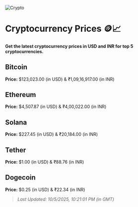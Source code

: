 
![Crypto](https://www.techguide.com.au/wp-content/uploads/2020/11/crypto3.jpeg)

# Cryptocurrency Prices 🪙📈

#### Get the latest cryptocurrency prices in USD and INR for top 5 cryptocurrencies.

## Bitcoin

**Price:** $123,023.00 (in USD) & ₹1,09,16,917.00 (in INR)

## Ethereum

**Price:** $4,507.87 (in USD) & ₹4,00,022.00 (in INR)

## Solana

**Price:** $227.45 (in USD) & ₹20,184.00 (in INR)

## Tether

**Price:** $1.00 (in USD) & ₹88.76 (in INR)

## Dogecoin

**Price:** $0.25 (in USD) & ₹22.34 (in INR)

> _Last Updated: 10/5/2025, 10:21:01 PM (in GMT)_
